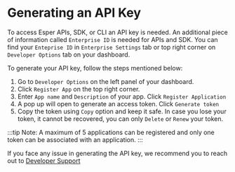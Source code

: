 # Generating an API Key

To access Esper APIs, SDK, or CLI an API key is needed. An additional piece of information called `Enterprise ID` is needed for APIs and SDK. You can find your `Enteprise ID` in `Enterprise Settings` tab or top right corner on `Developer Options` tab on your dashboard. 

To generate your API key, follow the steps mentioned below:

1. Go to `Developer Options` on the left panel of your dashboard.
2. Click `Register App` on the top right corner.
3. Enter `App name` and `Description` of your app. Click `Register Application`
4. A pop up will open to generate an access token. Click `Generate token`
5. Copy the token using `Copy` option and keep it safe. In case you lose your token, it cannot be recovered, you can only `Delete` or `Renew` your token.

:::tip
 Note: A maximum of 5 applications can be registered and only one token can be associated with an application.
:::

If you face any issue in generating the API key, we recommend you to reach out to [Developer Support](http://example.com)
